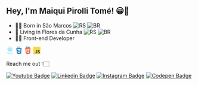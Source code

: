 ## Hey, I'm Maiqui Pirolli Tomé!  😀👋
- 👶🏻 Born in São Marcos <img src="https://raw.githubusercontent.com/stevenrskelton/flag-icon/master/png/75/br/rio_grande_do_sul.png" alt="RS" width="16" height="11"/> <img src="https://raw.githubusercontent.com/stevenrskelton/flag-icon/master/png/16/country-4x3/br.png" alt="BR" width="16" height="11"/>
- 🏡 Living in Flores da Cunha <img src="https://raw.githubusercontent.com/stevenrskelton/flag-icon/master/png/75/br/rio_grande_do_sul.png" alt="RS" width="16" height="11"/> <img src="https://raw.githubusercontent.com/stevenrskelton/flag-icon/master/png/16/country-4x3/br.png" alt="BR" width="16" height="11"/>
- 👨‍💻 Front-end Developer
<p align="left">
<img src="https://raw.githubusercontent.com/devicons/devicon/master/icons/react/react-original-wordmark.svg" alt="react" width="20" height="20"/>
<img src="https://raw.githubusercontent.com/devicons/devicon/master/icons/css3/css3-plain-wordmark.svg" alt="css3"  width="20" height="20"/>
<img src="https://raw.githubusercontent.com/devicons/devicon/master/icons/html5/html5-original-wordmark.svg" alt="html5"  width="20" height="20"/>
<img src="https://raw.githubusercontent.com/devicons/devicon/master/icons/javascript/javascript-original.svg" alt="javascript" width="20" height="20"/>
</p>
Reach me out 👇🏻

[![Youtube Badge](https://img.shields.io/badge/-Youtube-FF0000?style=flat-square&labelColor=FF0000&logo=youtube&logoColor=white&link=https://www.youtube.com/channel/UCoXn0XyxLsKpIE5px0UNuEw)](https://www.youtube.com/channel/UCoXn0XyxLsKpIE5px0UNuEw) [![Linkedin Badge](https://img.shields.io/badge/-LinkedIn-blue?style=flat-square&logo=Linkedin&logoColor=white&link=https://www.linkedin.com/in/maiquitome/)](https://www.linkedin.com/in/maiquitome/) [![Instagram Badge](https://img.shields.io/badge/-Instagram-violet?style=flat-square&logo=Instagram&logoColor=white&link=https://www.instagram.com/maiquitome/)](https://www.instagram.com/maiquitome/) [![Codepen Badge](https://img.shields.io/badge/-Codepen-black?style=flat-square&logo=Codepen&logoColor=white&link=https://codepen.io/maiquitome)](https://codepen.io/maiquitome)
